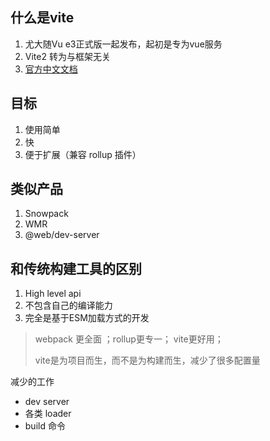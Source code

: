 ## 什么是vite

1. 尤大随Vu e3正式版一起发布，起初是专为vue服务
2. Vite2 转为与框架无关
3. [官方中文文档](https://cn.vitejs.dev/)

## 目标

1. 使用简单
2. 快
3. 便于扩展（兼容 rollup 插件）

## 类似产品

1. Snowpack
2. WMR
3. @web/dev-server

## 和传统构建工具的区别

1. High level api
2. 不包含自己的编译能力
3. 完全是基于ESM加载方式的开发

> webpack 更全面 ；rollup更专一； vite更好用；
>
> vite是为项目而生，而不是为构建而生，减少了很多配置量

减少的工作

* dev server
* 各类 loader
* build 命令

​	

